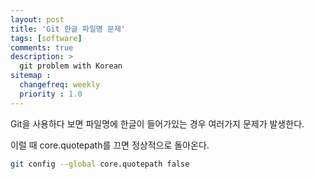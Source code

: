 ```yaml
---
layout: post
title: 'Git 한글 파일명 문제'
tags: [software]
comments: true
description: >
  git problem with Korean
sitemap :
  changefreq: weekly
  priority : 1.0
---
```

Git을 사용하다 보면 파일명에 한글이 들어가있는 경우 여러가지 문제가 발생한다.

이럴 때 core.quotepath를 끄면 정상적으로 돌아온다. 

```bash
git config --global core.quotepath false
```